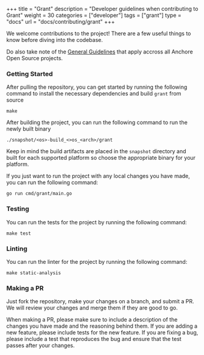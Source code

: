 +++
title =  "Grant"
description = "Developer guidelines when contributing to Grant"
weight = 30
categories = ["developer"]
tags = ["grant"]
type = "docs"
url = "docs/contributing/grant"
+++

We welcome contributions to the project! There are a few useful things to know before diving into the codebase.

Do also take note of the [General Guidelines](/docs/contributing/#general-guidelines) that apply accross all Anchore Open Source projects.

### Getting Started

After pulling the repository, you can get started by running the following command to install the necessary dependencies and build `grant` from source

```
make
```

After building the project, you can run the following command to run the newly built binary

```
./snapshot/<os>-build_<>os_<arch>/grant
```

Keep in mind the build artifacts are placed in the `snapshot` directory and built for each supported platform so choose the appropriate binary for your platform.

If you just want to run the project with any local changes you have made, you can run the following command:

```
go run cmd/grant/main.go
```

### Testing

You can run the tests for the project by running the following command:

```
make test
```

### Linting

You can run the linter for the project by running the following command:

```
make static-analysis
```

### Making a PR

Just fork the repository, make your changes on a branch, and submit a PR. We will review your changes and merge them if they are good to go.

When making a PR, please make sure to include a description of the changes you have made and the reasoning behind them.
If you are adding a new feature, please include tests for the new feature. If you are fixing a bug, please include a test that reproduces the bug and ensure that the test passes after your changes.
